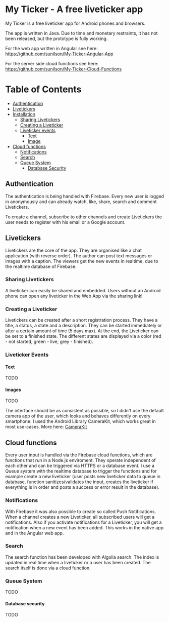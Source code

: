 # My Ticker - A free liveticker app

<italic>My Ticker is a free liveticker app for Android phones and browsers.</italic>

The app is written in Java. Due to time and monetary restraints, it has not been released, but the prototype is fully working.

For the web app written in Angular see here: <a href="https://github.com/sunilson/My-Ticker-Angular-App">https://github.com/sunilson/My-Ticker-Angular-App</a>

For the server side cloud functions see here: <a href="https://github.com/sunilson/My-Ticker-Cloud-Functions">https://github.com/sunilson/My-Ticker-Cloud-Functions</a>

Table of Contents
=================

  * [Authentication](#authentication)
  * [Livetickers](#livetickers)
  * [Installation](#installation)
     * [Sharing Livetickers](#sharing-livetickers)
     * [Creating a Liveticker](#creating-a-liveticker)
     * [Liveticker events](#liveticker-events)
        * [Text](#text)
        * [Image](#images)
  * [Cloud functions](#cloud-functions)
     * [Notifications](#notifications)
     * [Search](#search)
     * [Queue System](#queue-system)
        * [Database Security](#databse-security)

## Authentication

The authentication is being handled with Firebase. Every new user is logged in anonymously and can already watch, like, share, search and comment Livetickers. 

To create a channel, subscribe to other channels and create Livetickers the user needs to register with his email or a Google account.

## Livetickers

Livetickers are the core of the app. They are organised like a chat application (with reverse order). The author can post text messages or images with a caption. The viewers get the new events in realtime, due to the realtime database of Firebase.

### Sharing Livetickers

A liveticker can easily be shared and embedded. Users without an Android phone can open any liveticker in the Web App via the sharing link!

### Creating a Liveticker

Livetickers can be created after a short registration process. They have a title, a status, a state and a description. They can be started immediately or after a certain amount of time (5 days max). At the end, the Liveticker can be set to a finished state. The different states are displayed via a color (red - not started, green - live, grey - finished).

### Liveticker Events

#### Text

TODO

#### Images

TODO

The interface should be as consistent as possible, so I didn't use the default camera app of the user, which looks and behaves differently on every smartphone. I used the Android Library CameraKit, which works great in most use-cases. More here: <a href="https://github.com/gogopop/CameraKit-Android">CameraKit</a>

## Cloud functions

Every user input is handled via the Firebase cloud functions, which are functions that run in a Node.js enviroment. They operate independent of each other and can be triggered via HTTPS or a database event. I use a Queue system with the realtime database to trigger the functions and for example create a new liveticker (user posts new liveticker data to queue in database, function sanitizes/validates the input, creates the liveticker if everything is in order and posts a success or error result in the database).

### Notifications

With Firebase it was also possible to create so called Push Notifications. When a channel creates a new Liveticker, all subscribed users will get a notifications. Also if you activate notifications for a Liveticker, you will get a notification when a new event has been added. This works in the native app and in the Angular web app.

### Search

The search function has been developed with Algolia search. The index is updated in real time when a liveticker or a user has been created. The search itself is done via a cloud function.

### Queue System

TODO

#### Database security

TODO
